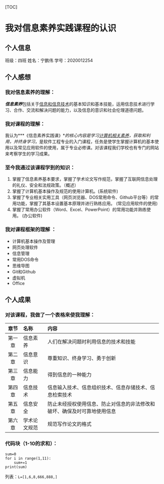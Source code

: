 [TOC]
# 我对信息素养实践课程的认识  
## 个人信息  
班级：四班     姓名：宁鹏伟     学号：2020012254 
## 个人感想  
### 我对信息素养的理解：  
***信息素养***包括关于<u>信息和信息技术</u>的基本知识和基本技能，运用信息技术进行学习、合作、交流和解决问题的能力，以及信息的意识和社会伦理道德问题。 
### 我对课程的理解：  
我认为***《信息素养实践课》***的核心内容是学习<u>计算机相关素养</u>，获取和利用，并*终身学习*，是软件工程专业的入门课程，任务是使学生掌握计算机的基本使用以及常见应用软件的使用，属于专业必修课。对该课程我们学校也有专门的网站来考察学生的学习成果。[](http://www.edu2act.cn/team/xin-xi-su-yang-shi-jian/intro) 
### 至今我通过该课程学到的知识：  
1. 掌握了信息素养基本要求，掌握了学术论文写作规范，掌握了互联网信息处理的礼仪、安全和法规政策。（概述） 
2. 掌握了计算机基本操作及规范的使用计算机。(系统软件) 
3. 掌握了专业相关实用工具（网页浏览器、DOS常用命令、Github平台等）的常用功能，掌握了其基本设置基本原理并进行熟练应用。  (常见应用软件的使用) 
4. 掌握了常用办公软件（Word、Excel、PowerPoint）的常用功能并熟练使用。 (办公软件) 
### 我对课程框架的理解 ：  
+ 计算机基本操作及管理 
+ 网页处理软件 
+ 信息管理 
+ 常用DOS命令 
+ 思维导图 
+ Git和Github 
+ 虚拟机 
+ Office 
## 个人成果  
### 对该课程，我做了一个表格来使我理解：  
|章节|名称|内容|
|:-:|:-|:-|
|第一章|信息素养|人们在解决问题时利用信息的技术和技能|
|第二章|信息意识|尊重知识、终身学习、勇于创新|
|第三章|信息能力|得到信息的一种能力|
|第四章|信息技术|信息输入技术、信息组织技术、信息存储技术、信息检索技术|
|第五章|信息安全|防止未经授权使用信息、防止对信息的非法修改和破坏、确保及时可靠地使用信息|
|第六章|学术论文规范|规范写作论文的格式|
### 代码块（1-10的求和）：  
```
sum=0
for i in range(1,11):
    sum+=1
print(sum)
```
列表：`L=[1,6,8,666,888,]` 